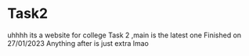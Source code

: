 # Task2
uhhhh its a website for college
Task 2 ,main is the latest one 
Finished on 27/01/2023
Anything after is just extra lmao
